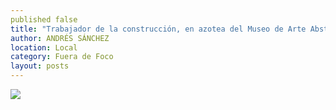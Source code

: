```yaml
---
published false
title: "Trabajador de la construcción, en azotea del Museo de Arte Abstracto Manuel Felguérez"
author: ANDRÉS SÁNCHEZ
location: Local
category: Fuera de Foco
layout: posts
---
```


![](http://i.imgur.com/f1VYZn2m.jpg)
